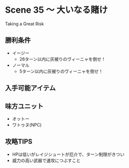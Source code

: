 # Scene 35 ～ 大いなる賭け  

Taking a Great Risk

## 勝利条件 

- イージー
  - 26ターン以内に灰被りのヴィーニャを倒せ！
- ノーマル
  - 5ターン以内に灰被りのヴィーニャを倒せ！

## 入手可能アイテム 

## 味方ユニット 

- オットー
- ワトゥヌ(NPC)

## 攻略TIPS 

- HPは低いがレイジシュートが厄介で、ターン制限がきつい
- 威力の高い武器で速攻につぶすこと

